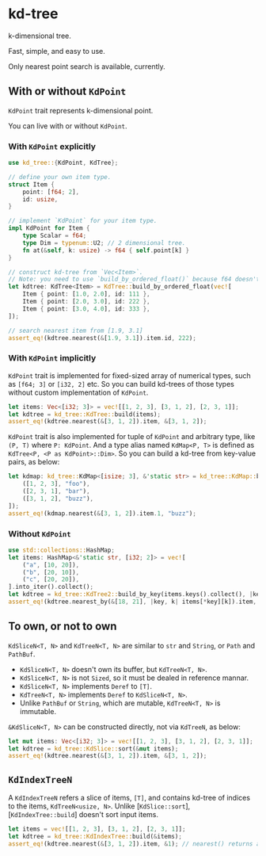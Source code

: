 # kd-tree

k-dimensional tree.

Fast, simple, and easy to use.

Only nearest point search is available, currently.

## With or without `KdPoint`

`KdPoint` trait represents k-dimensional point.

You can live with or without `KdPoint`.

### With `KdPoint` explicitly

```rust
use kd_tree::{KdPoint, KdTree};

// define your own item type.
struct Item {
    point: [f64; 2],
    id: usize,
}

// implement `KdPoint` for your item type.
impl KdPoint for Item {
    type Scalar = f64;
    type Dim = typenum::U2; // 2 dimensional tree.
    fn at(&self, k: usize) -> f64 { self.point[k] }
}

// construct kd-tree from `Vec<Item>`.
// Note: you need to use `build_by_ordered_float()` because f64 doesn't implement `Ord` trait.
let kdtree: KdTree<Item> = KdTree::build_by_ordered_float(vec![
    Item { point: [1.0, 2.0], id: 111 },
    Item { point: [2.0, 3.0], id: 222 },
    Item { point: [3.0, 4.0], id: 333 },
]);

// search nearest item from [1.9, 3.1]
assert_eq!(kdtree.nearest(&[1.9, 3.1]).item.id, 222);
```

### With `KdPoint` implicitly

`KdPoint` trait is implemented for fixed-sized array of numerical types, such as `[f64; 3]` or `[i32, 2]` etc.
So you can build kd-trees of those types without custom implementation of `KdPoint`.

```rust
let items: Vec<[i32; 3]> = vec![[1, 2, 3], [3, 1, 2], [2, 3, 1]];
let kdtree = kd_tree::KdTree::build(items);
assert_eq!(kdtree.nearest(&[3, 1, 2]).item, &[3, 1, 2]);
```

`KdPoint` trait is also implemented for tuple of `KdPoint` and arbitrary type, like `(P, T)` where `P: KdPoint`.
And a type alias named `KdMap<P, T>` is defined as `KdTree<P, <P as KdPoint>::Dim>`.
So you can build a kd-tree from key-value pairs, as below:
```rust
let kdmap: kd_tree::KdMap<[isize; 3], &'static str> = kd_tree::KdMap::build(vec![
    ([1, 2, 3], "foo"),
    ([2, 3, 1], "bar"),
    ([3, 1, 2], "buzz"),
]);
assert_eq!(kdmap.nearest(&[3, 1, 2]).item.1, "buzz");
```

### Without `KdPoint`

```rust
use std::collections::HashMap;
let items: HashMap<&'static str, [i32; 2]> = vec![
    ("a", [10, 20]),
    ("b", [20, 10]),
    ("c", [20, 20]),
].into_iter().collect();
let kdtree = kd_tree::KdTree2::build_by_key(items.keys().collect(), |key, k| items[*key][k]);
assert_eq!(kdtree.nearest_by(&[18, 21], |key, k| items[*key][k]).item, &&"c");
```

## To own, or not to own

`KdSliceN<T, N>` and `KdTreeN<T, N>` are similar to `str` and `String`, or `Path` and `PathBuf`.

- `KdSliceN<T, N>` doesn't own its buffer, but `KdTreeN<T, N>`.
- `KdSliceN<T, N>` is not `Sized`, so it must be dealed in reference mannar.
- `KdSliceN<T, N>` implements `Deref` to `[T]`.
- `KdTreeN<T, N>` implements `Deref` to `KdSliceN<T, N>`.
- Unlike `PathBuf` or `String`, which are mutable, `KdTreeN<T, N>` is immutable.

`&KdSliceN<T, N>` can be constructed directly, not via `KdTreeN`, as below:

```rust
let mut items: Vec<[i32; 3]> = vec![[1, 2, 3], [3, 1, 2], [2, 3, 1]];
let kdtree = kd_tree::KdSlice::sort(&mut items);
assert_eq!(kdtree.nearest(&[3, 1, 2]).item, &[3, 1, 2]);
```

## `KdIndexTreeN`
A `KdIndexTreeN` refers a slice of items, `[T]`, and contains kd-tree of indices to the items, `KdTreeN<usize, N>`.
Unlike [`KdSlice::sort`], [`KdIndexTree::build`] doesn't sort input items.
```rust
let items = vec![[1, 2, 3], [3, 1, 2], [2, 3, 1]];
let kdtree = kd_tree::KdIndexTree::build(&items);
assert_eq!(kdtree.nearest(&[3, 1, 2]).item, &1); // nearest() returns an index of items.
```
